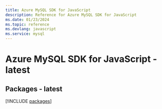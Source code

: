 ```yaml
---
title: Azure MySQL SDK for JavaScript
description: Reference for Azure MySQL SDK for JavaScript
ms.date: 01/23/2024
ms.topic: reference
ms.devlang: javascript
ms.service: mysql
---
```

# Azure MySQL SDK for JavaScript - latest
## Packages - latest
[!INCLUDE [packages](mysql-index.md)]
